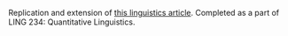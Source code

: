 Replication and extension of [this linguistics article](https://journals.plos.org/plosone/article?id=10.1371/journal.pone.0137147). Completed as a part of LING 234: Quantitative Linguistics.
